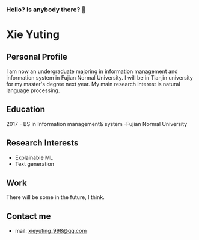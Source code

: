 ### Hello? Is anybody there? 👋

# Xie Yuting
## Personal Profile
I am now an undergraduate majoring in information management and information system in Fujian Normal University. I will be in Tianjin university for my master's degree next year. My main research interest is natural language processing. 

## Education
2017 - BS in Information management& system -Fujian Normal University

## Research Interests
- Explainable ML
- Text generation

## Work
There will be some in the future, I think.

## Contact me
- mail: <xieyuting_998@qq.com>
